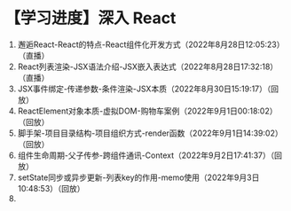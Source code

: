 # 【学习进度】深入 React

1. 邂逅React-React的特点-React组件化开发方式（2022年8月28日12:05:23）（直播）
2. React列表渲染-JSX语法介绍-JSX嵌入表达式（2022年8月28日17:32:18）（直播）
3. JSX事件绑定-传递参数-条件渲染-JSX本质（2022年8月30日15:19:17）（回放）
4. ReactElement对象本质-虚拟DOM-购物车案例（2022年9月1日00:18:02）（回放）
5. 脚手架-项目目录结构-项目组织方式-render函数（2022年9月1日14:39:02）（回放）
6. 组件生命周期-父子传参-跨组件通讯-Context（2022年9月2日17:41:37）（回放）
7. setState同步或异步更新-列表key的作用-memo使用（2022年9月3日10:48:53）（回放）
8. 

